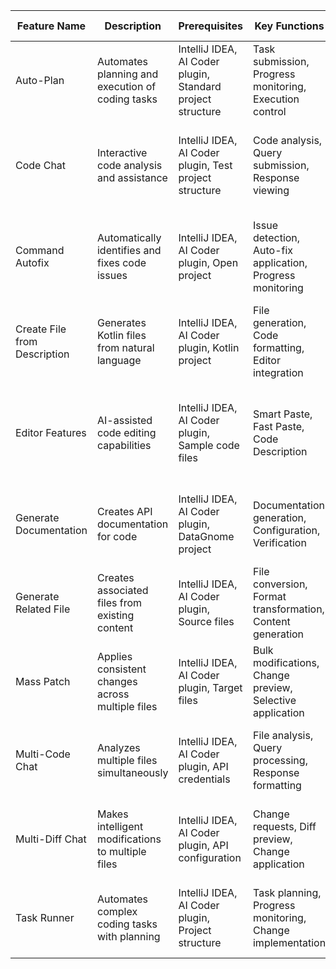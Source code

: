 | Feature Name                 | Description                                       | Prerequisites                                              | Key Functions                                              | Best Practices                                                        | Troubleshooting                                    |
|------------------------------|---------------------------------------------------|------------------------------------------------------------|------------------------------------------------------------|-----------------------------------------------------------------------|----------------------------------------------------|
| Auto-Plan                    | Automates planning and execution of coding tasks  | IntelliJ IDEA, AI Coder plugin, Standard project structure | Task submission, Progress monitoring, Execution control    | Clear task descriptions, Monitor progress, Review summaries           | Check network, Verify settings, Check IDE logs     |
| Code Chat                    | Interactive code analysis and assistance          | IntelliJ IDEA, AI Coder plugin, Test project structure     | Code analysis, Query submission, Response viewing          | Select related files, Be specific in questions, Use markdown view     | Check connection, Verify installation, Clear cache |
| Command Autofix              | Automatically identifies and fixes code issues    | IntelliJ IDEA, AI Coder plugin, Open project               | Issue detection, Auto-fix application, Progress monitoring | Save work before running, Start with small directories, Review fixes  | Check network, Verify permissions, Restart IDE     |
| Create File from Description | Generates Kotlin files from natural language      | IntelliJ IDEA, AI Coder plugin, Kotlin project             | File generation, Code formatting, Editor integration       | Clear descriptions, Include type info, Use standard terminology       | Rephrase description, Check directory permissions  |
| Editor Features              | AI-assisted code editing capabilities             | IntelliJ IDEA, AI Coder plugin, Sample code files          | Smart Paste, Fast Paste, Code Description                  | Review conversions, Wait for processing, Use appropriate context menu | Check clipboard content, Wait for AI processing    |
| Generate Documentation       | Creates API documentation for code                | IntelliJ IDEA, AI Coder plugin, DataGnome project          | Documentation generation, Configuration, Verification      | Customize instructions, Monitor progress, Review output               | Check timeout settings, Verify project structure   |
| Generate Related File        | Creates associated files from existing content    | IntelliJ IDEA, AI Coder plugin, Source files               | File conversion, Format transformation, Content generation | Clear instructions, Review output, Structure source files             | Refresh Project View, Check permissions            |
| Mass Patch                   | Applies consistent changes across multiple files  | IntelliJ IDEA, AI Coder plugin, Target files               | Bulk modifications, Change preview, Selective application  | Define clear instructions, Review changes, Use version control        | Check interface loading, Monitor generation time   |
| Multi-Code Chat              | Analyzes multiple files simultaneously            | IntelliJ IDEA, AI Coder plugin, API credentials            | File analysis, Query processing, Response formatting       | Focus on related files, Break down questions, Manage responses        | Check connectivity, Reduce file count              |
| Multi-Diff Chat              | Makes intelligent modifications to multiple files | IntelliJ IDEA, AI Coder plugin, API configuration          | Change requests, Diff preview, Change application          | Review diffs carefully, Focus requests, Test changes                  | Verify network, Check permissions                  |
| Task Runner                  | Automates complex coding tasks with planning      | IntelliJ IDEA, AI Coder plugin, Project structure          | Task planning, Progress monitoring, Change implementation  | Specific task descriptions, Review plans, Monitor execution           | Check network, Verify settings, Check logs         |
